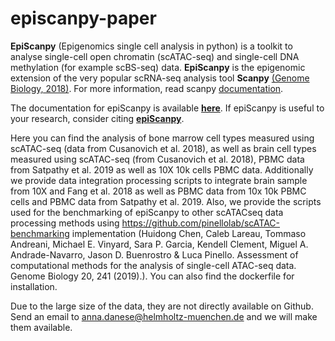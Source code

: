# episcanpy-paper

**EpiScanpy** (Epigenomics single cell analysis in python) is a toolkit to analyse single-cell open chromatin (scATAC-seq) and single-cell DNA methylation (for example scBS-seq) data. **EpiScanpy** is the epigenomic extension of the very popular scRNA-seq analysis tool **Scanpy** [(Genome Biology, 2018)](https://doi.org/10.1186/s13059-017-1382-0). For more information, read scanpy [documentation](https://scanpy.readthedocs.io). 


The documentation for epiScanpy is available [**here**](https://episcanpy.readthedocs.io/en/latest/). If epiScanpy is useful to your research, consider citing [**epiScanpy**](https://www.biorxiv.org/content/10.1101/648097v1).


Here you can find the analysis of bone marrow cell types measured using scATAC-seq (data from Cusanovich et al. 2018), as well as brain cell types measured using scATAC-seq   (from Cusanovich et al. 2018), PBMC data from Satpathy et al. 2019 as well as 10X 10k cells PBMC data. 
Additionally we provide data integration processing scripts to integrate brain sample from 10X and Fang et al. 2018 as well as PBMC data from 10x 10k PBMC cells and PBMC data from Satpathy et al. 2019. 
Also, we provide the scripts used for the benchmarking of epiScanpy to other scATACseq data processing methods using https://github.com/pinellolab/scATAC-benchmarking implementation (Huidong Chen, Caleb Lareau, Tommaso Andreani, Michael E. Vinyard, Sara P. Garcia, Kendell Clement, Miguel A. Andrade-Navarro, Jason D. Buenrostro & Luca Pinello. Assessment of computational methods for the analysis of single-cell ATAC-seq data. Genome Biology 20, 241 (2019).).
You can also find the dockerfile for installation.

Due to the large size of the data, they are not directly available on Github. Send an email to anna.danese@helmholtz-muenchen.de and we will make them available.
